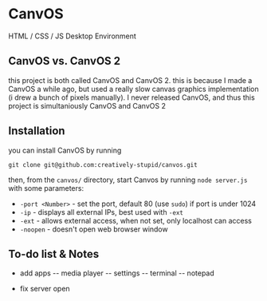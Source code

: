 # CanvOS
HTML / CSS / JS Desktop Environment

## CanvOS vs. CanvOS 2

this project is both called CanvOS and CanvOS 2. this is because I made a CanvOS a while ago, but used a really slow canvas graphics implementation (i drew a bunch of pixels manually). I never released CanvOS, and thus this project is simultaniously CanvOS and CanvOS 2

## Installation

you can install CanvOS by running
```
git clone git@github.com:creatively-stupid/canvos.git
```

then, from the `canvos/` directory, start Canvos by running `node server.js` with some parameters:

- `-port <Number>` - set the port, default 80 (use `sudo`) if port is under 1024
- `-ip` - displays all external IPs, best used with `-ext`
- `-ext` - allows external access, when not set, only localhost can access
- `-noopen` - doesn't open web browser window

## To-do list & Notes

- add apps
-- media player
-- settings
-- terminal
-- notepad

- fix server open